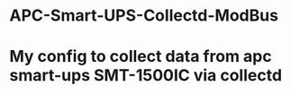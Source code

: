 # APC-Smart-UPS-Collectd-ModBus
# My config to collect data from apc smart-ups SMT-1500IC via collectd
